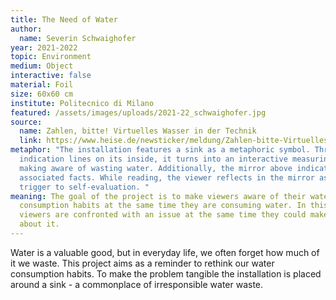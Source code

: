 ```yaml
---
title: The Need of Water
author:
  name: Severin Schwaighofer
year: 2021-2022
topic: Environment
medium: Object
interactive: false
material: Foil
size: 60x60 cm
institute: Politecnico di Milano
featured: /assets/images/uploads/2021-22_schwaighofer.jpg
source:
  name: Zahlen, bitte! Virtuelles Wasser in der Technik
  link: https://www.heise.de/newsticker/meldung/Zahlen-bitte-Virtuelles-Wasser-in-der-Technik-3135671.html
metaphor: "The installation features a sink as a metaphoric symbol. Through
  indication lines on its inside, it turns into an interactive measuring cup
  making aware of wasting water. Additionally, the mirror above indicates the
  associated facts. While reading, the viewer reflects in the mirror as a
  trigger to self-evaluation. "
meaning: The goal of the project is to make viewers aware of their water
  consumption habits at the same time they are consuming water. In this way,
  viewers are confronted with an issue at the same time they could make a change
  about it.
---
```

Water is a valuable good, but in everyday life, we often forget how much of it we waste. This project aims as a reminder to rethink our water consumption habits. To make the problem tangible the installation is placed around a sink - a commonplace of irresponsible water waste.